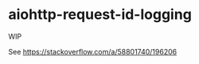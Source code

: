 aiohttp-request-id-logging
==========================

WIP

See https://stackoverflow.com/a/58801740/196206
